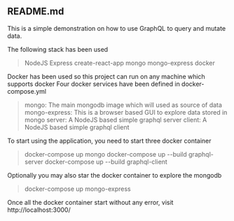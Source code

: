 ## README.md

This is a simple demonstration on how to use GraphQL to query and mutate data.

The following stack has been used

> NodeJS
> Express
> create-react-app
> mongo
> mongo-express
> docker

Docker has been used so this project can run on any machine which supports docker
Four docker services have been defined in docker-compose.yml

> mongo: The main mongodb image which will used as source of data
> mongo-express: This is a browser based GUI to explore data stored in mongo
> server: A NodeJS based simple graphql server
> client: A NodeJS based simple graphql client

To start using the application, you need to start three docker container

> docker-compose up mongo
> docker-compose up --build graphql-server
> docker-compose up --build graphql-client

Optionally you may also star the docker container to explore the mongodb

> docker-compose up mongo-express

Once all the docker container start without any error, visit http://localhost:3000/
